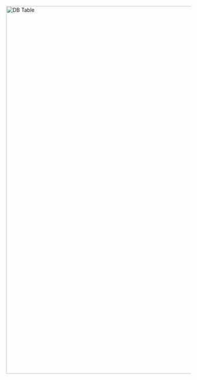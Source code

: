 <img width="1000" alt="DB Table" src="https://user-images.githubusercontent.com/45225513/99556430-db280180-2a04-11eb-977f-0be56e30673d.png">
